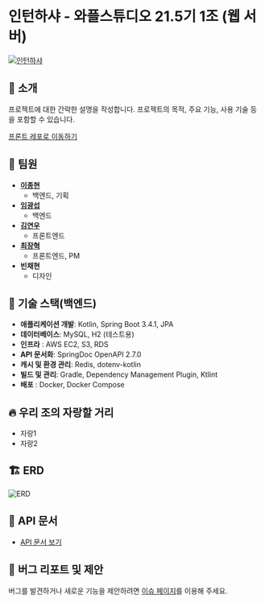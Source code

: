 # 인턴하샤 - 와플스튜디오 21.5기 1조 (웹 서버)

[![인턴하샤](https://private-user-images.githubusercontent.com/127807229/408776202-b59ba8a2-5b70-49f7-a39e-4c273f3a6012.svg?jwt=eyJhbGciOiJIUzI1NiIsInR5cCI6IkpXVCJ9.eyJpc3MiOiJnaXRodWIuY29tIiwiYXVkIjoicmF3LmdpdGh1YnVzZXJjb250ZW50LmNvbSIsImtleSI6ImtleTUiLCJleHAiOjE3MzgzODY1NzgsIm5iZiI6MTczODM4NjI3OCwicGF0aCI6Ii8xMjc4MDcyMjkvNDA4Nzc2MjAyLWI1OWJhOGEyLTViNzAtNDlmNy1hMzllLTRjMjczZjNhNjAxMi5zdmc_WC1BbXotQWxnb3JpdGhtPUFXUzQtSE1BQy1TSEEyNTYmWC1BbXotQ3JlZGVudGlhbD1BS0lBVkNPRFlMU0E1M1BRSzRaQSUyRjIwMjUwMjAxJTJGdXMtZWFzdC0xJTJGczMlMkZhd3M0X3JlcXVlc3QmWC1BbXotRGF0ZT0yMDI1MDIwMVQwNTA0MzhaJlgtQW16LUV4cGlyZXM9MzAwJlgtQW16LVNpZ25hdHVyZT1lYjdjZWI2N2ZiNzJiOWFlOTEwZDRiZjFkNzQ4ZjU0OGJkY2Q0NDg3OWYxNDQ0ZjI1ZGNlNThjOGRiOWY2YzE3JlgtQW16LVNpZ25lZEhlYWRlcnM9aG9zdCJ9.UOZCSBAat6up7ERaSrvv2_N1GgN-G_lIVx8uFj4rP5M)](https://www.survey-josha.site/)

## 📌 소개

프로젝트에 대한 간략한 설명을 작성합니다. 프로젝트의 목적, 주요 기능, 사용 기술 등을 포함할 수 있습니다.

[프론트 레포로 이동하기](https://github.com/wafflestudio/22-5-team1-web)

## 👥 팀원

- **[이종현](https://github.com/lukeqwaszx)**
  - 백엔드, 기획
- **[임광섭](https://github.com/endermaru)**
  - 백엔드
- **[김연우](https://github.com/Yeonu-Kim)**
  - 프론트엔드
- **[최장혁](https://github.com/goranikin)**
  - 프론트엔드, PM
- **빈채현**
  - 디자인


## 🚀 기술 스택(백엔드)

- **애플리케이션 개발**: Kotlin, Spring Boot 3.4.1, JPA
- **데이터베이스**: MySQL, H2 (테스트용)
- **인프라** : AWS EC2, S3, RDS
- **API 문서화**: SpringDoc OpenAPI 2.7.0
- **캐시 및 환경 관리**: Redis, dotenv-kotlin
- **빌드 및 관리**: Gradle, Dependency Management Plugin, Ktlint
- **배포** : Docker, Docker Compose

## 🔥 우리 조의 자랑할 거리
- 자랑1
- 자랑2

## 🏗️ ERD
![ERD](https://github.com/user-attachments/assets/a91ffb95-3cc7-4c0d-ad05-5f4bf049b84e)

## 📜 API 문서

- [API 문서 보기](https://api.survey-josha.site/swagger-ui/index.html#/)

## 🐛 버그 리포트 및 제안

버그를 발견하거나 새로운 기능을 제안하려면 [이슈 페이지](https://github.com/wafflestudio/22-5-team1-server/issues)를 이용해 주세요.

